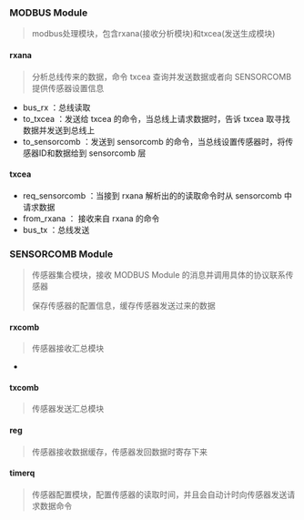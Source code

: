 ### MODBUS Module

> modbus处理模块，包含rxana(接收分析模块)和txcea(发送生成模块)

#### rxana

> 分析总线传来的数据，命令 txcea 查询并发送数据或者向 SENSORCOMB 提供传感器设置信息

- bus_rx ：总线读取
- to_txcea ：发送给 txcea 的命令，当总线上请求数据时，告诉 txcea 取寻找数据并发送到总线上
- to_sensorcomb ：发送到 sensorcomb 的命令，当总线设置传感器时，将传感器ID和数据给到 sensorcomb 层

#### txcea

- req_sensorcomb ：当接到 rxana 解析出的的读取命令时从  sensorcomb 中请求数据
- from_rxana ： 接收来自 rxana 的命令
- bus_tx ：总线发送



### SENSORCOMB Module

> 传感器集合模块，接收 MODBUS Module 的消息并调用具体的协议联系传感器
>
> 保存传感器的配置信息，缓存传感器发送过来的数据

#### rxcomb

> 传感器接收汇总模块

- 

#### txcomb

> 传感器发送汇总模块

#### reg

> 传感器接收数据缓存，传感器发回数据时寄存下来

#### timerq

> 传感器配置模块，配置传感器的读取时间，并且会自动计时向传感器发送请求数据命令

#### 
